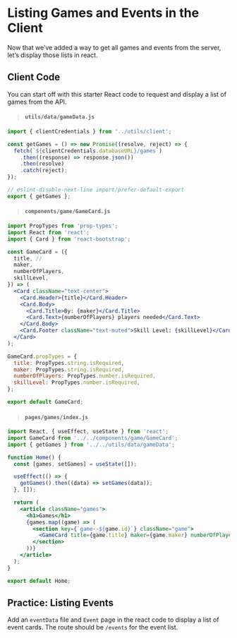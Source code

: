 # Listing Games and Events in the Client

Now that we’ve added a way to get all games and events from the server, let’s display those lists in react.

## Client Code

You can start off with this starter React code to request and display a list of games from the API.

> #### `utils/data/gameData.js`

```jsx
import { clientCredentials } from '../utils/client';

const getGames = () => new Promise((resolve, reject) => {
  fetch(`${clientCredentials.databaseURL}/games`)
    .then((response) => response.json())
    .then(resolve)
    .catch(reject);
});

// eslint-disable-next-line import/prefer-default-export
export { getGames };
```

> #### `components/game/GameCard.js`

```jsx
import PropTypes from 'prop-types';
import React from 'react';
import { Card } from 'react-bootstrap';

const GameCard = ({
  title, //
  maker,
  numberOfPlayers,
  skillLevel,
}) => (
  <Card className="text-center">
    <Card.Header>{title}</Card.Header>
    <Card.Body>
      <Card.Title>By: {maker}</Card.Title>
      <Card.Text>{numberOfPlayers} players needed</Card.Text>
    </Card.Body>
    <Card.Footer className="text-muted">Skill Level: {skillLevel}</Card.Footer>
  </Card>
);

GameCard.propTypes = {
  title: PropTypes.string.isRequired,
  maker: PropTypes.string.isRequired,
  numberOfPlayers: PropTypes.number.isRequired,
  skillLevel: PropTypes.number.isRequired,
};

export default GameCard;
```

> #### `pages/games/index.js`

```jsx
import React, { useEffect, useState } from 'react';
import GameCard from '../../components/game/GameCard';
import { getGames } from '../../utils/data/gameData';

function Home() {
  const [games, setGames] = useState([]);

  useEffect(() => {
    getGames().then((data) => setGames(data));
  }, []);

  return (
    <article className="games">
      <h1>Games</h1>
      {games.map((game) => (
        <section key={`game--${game.id}`} className="game">
          <GameCard title={game.title} maker={game.maker} numberOfPlayers={game.number_of_players} skillLevel={game.skill_level} />
        </section>
      ))}
    </article>
  );
}

export default Home;
```

## Practice: Listing Events

Add an `eventData` file and `Event` page in the react code to display a list of event cards. The route should be `/events` for the event list.
